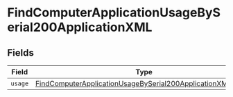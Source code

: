 # FindComputerApplicationUsageBySerial200ApplicationXML


## Fields

| Field                                                                                                                                               | Type                                                                                                                                                | Required                                                                                                                                            | Description                                                                                                                                         |
| --------------------------------------------------------------------------------------------------------------------------------------------------- | --------------------------------------------------------------------------------------------------------------------------------------------------- | --------------------------------------------------------------------------------------------------------------------------------------------------- | --------------------------------------------------------------------------------------------------------------------------------------------------- |
| `usage`                                                                                                                                             | [FindComputerApplicationUsageBySerial200ApplicationXMLUsage](../../models/operations/findcomputerapplicationusagebyserial200applicationxmlusage.md) | :heavy_minus_sign:                                                                                                                                  | N/A                                                                                                                                                 |